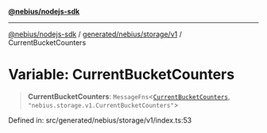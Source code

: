 [**@nebius/nodejs-sdk**](../../../../../README.md)

***

[@nebius/nodejs-sdk](../../../../../README.md) / [generated/nebius/storage/v1](../README.md) / CurrentBucketCounters

# Variable: CurrentBucketCounters

> **CurrentBucketCounters**: `MessageFns`\<[`CurrentBucketCounters`](../interfaces/CurrentBucketCounters.md), `"nebius.storage.v1.CurrentBucketCounters"`\>

Defined in: src/generated/nebius/storage/v1/index.ts:53
